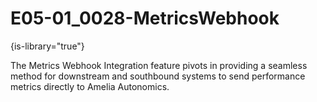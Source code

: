 # E05-01_0028-MetricsWebhook

{is-library="true"}

<snippet id="E05-01_0028-MetricsWebhook_snippet">



The Metrics Webhook Integration feature pivots in providing a seamless method for downstream and southbound systems to send performance metrics directly to Amelia Autonomics.


</snippet>